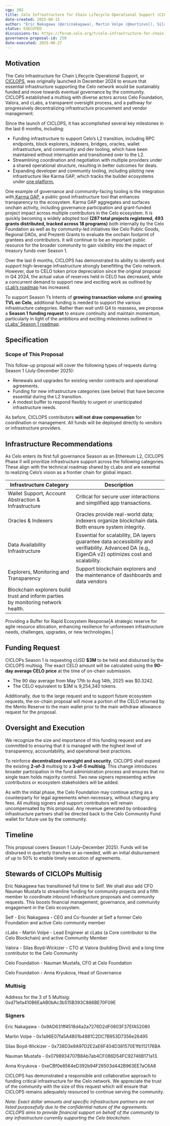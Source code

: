 ```yaml
---
cgp: 202
title: Celo Infrastructure for Chain Lifecycle Operational Support (CICLOPS 2) - Season 1
date-created: 2025-08-15
author: "Eric Nakagawa (@ericnakagawa), Martin Volpe (@martinvol), Silas Boyd-Wickizer (@silas), Anna Kryukova, Nauman Mustafa" 
status: EXECUTED 
discussions-to: https://forum.celo.org/t/celo-infrastructure-for-chain-lifecycle-operational-support-season-1-ciclops-2
governance-proposal-id: 250
date-executed: 2025-08-27
---  
```



## Motivation

The Celo Infrastructure for Chain Lifecycle Operational Support, or [CICLOPS](https://forum.celo.org/t/celo-infrastructure-for-chain-lifecycle-operational-support-ciclops/9661), was originally launched in December 2024 to ensure that essential infrastructure supporting the Celo network would be sustainably funded and move towards eventual governance by the community. CICLOPS established a multisig with diverse actors across Celo Foundation, Valora, and cLabs, a transparent oversight process, and a pathway for progressively decentralizing infrastructure procurement and vendor management.

Since the launch of CICLOPS, it has accomplished several key milestones in the last 6 months, including:

* Funding infrastructure to support Celo’s L2 transition, including RPC endpoints, block explorers, indexers, bridges, oracles, wallet infrastructure, and community and dev tooling, which have been maintained without interruption and transitioned over to the L2.
* Streamlining coordination and negotiation with multiple providers under a shared operational structure, resulting in better outcomes for deals.
* Expanding developer and community tooling, including piloting new infrastructure like Karma GAP, which tracks the builder ecosystems under [one platform.](https://gap.karmahq.xyz/community/celo)

One example of governance and community-facing tooling is the integration with[ Karma GAP](https://gap.karmahq.xyz/), a public good infrastructure tool that enhances transparency to the ecosystem. Karma GAP aggregates and surfaces onchain activity, including governance participation and grant-funded project impact across multiple contributors in the Celo ecosystem. It is quickly becoming a widely adopted tool **(287 total projects registered, 493 grants distributed, tracked across 18 programs)** both internally by the Celo Foundation as well as by community-led initiatives like Celo Public Goods, Regional DAOs, and Prezenti Grants to evaluate the onchain footprint of grantees and contributors. It will continue to be an important public resource for the broader community to gain visibility into the impact of treasury funds over Season 1.

Over the last 6 months, CICLOPS has demonstrated its ability to identify and support high-leverage infrastructure strongly benefitting the Celo network. However, due to CELO token price depreciation since the original proposal in Q4 2024, the actual value of reserves held in CELO has decreased, while a concurrent demand to support new and exciting work as outlined by[ cLab’s roadmap](https://forum.celo.org/t/celo-as-an-ethereum-l2-a-frontier-chain-for-global-impact/11376/1) has increased.

To support Season 1’s Intents of **growing transaction volume** and **growing TVL on Celo**, additional funding is needed to support the various infrastructure categories. Rather than wait until Q4 to reassess, we propose a **Season 1 funding request** to ensure continuity and maintain momentum, particularly in light of the ambitions and exciting milestones outlined in[ cLabs’ Season 1 roadmap](https://forum.celo.org/t/celo-as-an-ethereum-l2-a-frontier-chain-for-global-impact/11376/1).

## Specification

### Scope of This Proposal

This follow-up proposal will cover the following types of requests during Season 1 (July-December 2025):

* Renewals and upgrades for existing vendor contracts and operational agreements.
* Funding for new infrastructure categories (see below) that have become essential during the L2 transition.
* A modest buffer to respond flexibly to urgent or unanticipated infrastructure needs.

As before, CICLOPS contributors **will not draw compensation** for coordination or management. All funds will be deployed directly to vendors or infrastructure providers.

## Infrastructure Recommendations

As Celo enters its first full governance Season as an Ethereum L2, CICLOPS Phase II will prioritize infrastructure support across the following categories. These align with the technical roadmap shared by cLabs and are essential to realizing Celo’s vision as a frontier chain for global impact.

| Infrastructure Category | Description |
|----|----|
| Wallet Support, Account Abstraction & Infrastructure | Critical for secure user interactions and simplified app transactions. |
| Oracles & Indexers | Oracles provide real-world data; indexers organize blockchain data. Both ensure system integrity. |
| Data Availability Infrastructure | Essential for scalability, DA layers guarantee data accessibility and verifiability. Advanced DA (e.g., EigenDA v2) optimizes cost and scalability. |
| Explorers, Monitoring and Transparency | Support blockchain explorers and the maintenance of dashboards and data vendors |
| Blockchain explorers build trust and inform parties by monitoring network health. |  |

Providing a Buffer for Rapid Ecosystem Response|A strategic reserve for agile resource allocation, enhancing resilience for unforeseen infrastructure needs, challenges, upgrades, or new technologies.|

## Funding Request

CICLOPs Season 1 is requesting cUSD **$3M** to be held and disbursed by the CICLOPS multisig. The exact CELO amount will be calculated using the **90-day average CELO price** at the time of on-chain submission.

* The 90 day average from May 17th to Aug 14th, 2025 was $0.3242.
* The CELO equivalent to $3M is 9,254,340 tokens.

Additionally, due to the large request and to support future ecosystem requests, the on-chain proposal will move a portion of the CELO returned by the Mento Reserve to the main wallet prior to the main withdraw allowance request for the proposal.

## Oversight and Execution

We recognize the size and importance of this funding request and are committed to ensuring that it is managed with the highest level of transparency, accountability, and operational best practices.

To reinforce **decentralized oversight and security**, CICLOPS shall expand the existing **2-of-3** multisig to a **3-of-5 multisig**. This change introduces broader participation in the fund administration process and ensures that no single team holds majority control. Two new signers representing active contributors or ecosystem stakeholders will be added.

As with the initial phase, the Celo Foundation may continue acting as a counterparty for legal agreements when necessary, without charging any fees. All multisig signers and support contributors will remain uncompensated by this proposal. Any revenue generated by onboarding infrastructure partners shall be directed back to the Celo Community Fund wallet for future use by the community.

## Timeline

This proposal covers Season 1 (July–December 2025). Funds will be disbursed in quarterly tranches or as-needed, with an initial disbursement of up to 50% to enable timely execution of agreements.

## Stewards of CICLOPs Multisig

Eric Nakagawa has transitioned full time to Self. We shall also add CFO Nauman Mustafa to streamline funding for community projects and a fifth member to coordinate inbound infrastructure proposals and community requests. This boosts financial management, governance, and community engagement in the Celo ecosystem.

Self - Eric Nakagawa - CEO and Co-founder at Self a former Celo Foundation and active Celo community member

cLabs - Martin Volpe - Lead Engineer at cLabs (a Core contributor to the Celo Blockchain) and active Community Member

Valora - Silas Boyd-Wickizer - CTO at Valora (building Divvi) and a long time contributor to the Celo Community

Celo Foundation - Nauman Mustafa, CFO at Celo Foundation

Celo Foundation - Anna Kryukova, Head of Governance

### Multisig

Address for the 3 of 5 Multisig: 0xd71efa410B6EaAB0bAc3b515B393C886BE70F09E

### Signers

Eric Nakagawa - 0x9AD631ff4518d4a2a7276D2dF0803F37EfA52080

Martin Volpe - 0x1a96E07fa5A4801b4881C2DC7B953D7356e26495

Silas Boyd-Wickizer - 0x738D3e9A97D2E2aE6F404D381570E1fb112176BA

Nauman Mustafa - 0x0798934707B8Ab7ab4CF086D54FC92746B171a13.

Anna Kryukova - 0xeCBf0e8564eD392b94F26503d442B963EE7aC6A8

CICLOPS has demonstrated a responsible and collaborative approach to funding critical infrastructure for the Celo network. We appreciate the trust of the community with the size of this request which will ensure that CICLOPS remains adequately resourced to continue serving the community.

*Note: Exact dollar amounts and specific infrastructure partners are not listed purposefully due to the confidential nature of the agreements. CICLOPS aims to provide financial support on behalf of the community to any infrastructure currently supporting the Celo blockchain.*
